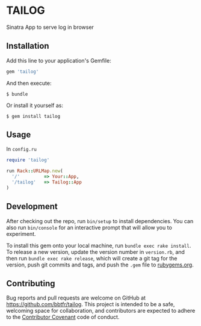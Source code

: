 # TAILOG

Sinatra App to serve log in browser

## Installation

Add this line to your application's Gemfile:

```ruby
gem 'tailog'
```

And then execute:

    $ bundle

Or install it yourself as:

    $ gem install tailog

## Usage

In `config.ru`

```ruby
require 'tailog'

run Rack::URLMap.new(
  '/'         => Your::App,
  '/tailog'   => Tailog::App
)
```

## Development

After checking out the repo, run `bin/setup` to install dependencies. You can also run `bin/console` for an interactive prompt that will allow you to experiment.

To install this gem onto your local machine, run `bundle exec rake install`. To release a new version, update the version number in `version.rb`, and then run `bundle exec rake release`, which will create a git tag for the version, push git commits and tags, and push the `.gem` file to [rubygems.org](https://rubygems.org).

## Contributing

Bug reports and pull requests are welcome on GitHub at https://github.com/bbtfr/tailog. This project is intended to be a safe, welcoming space for collaboration, and contributors are expected to adhere to the [Contributor Covenant](http://contributor-covenant.org) code of conduct.

